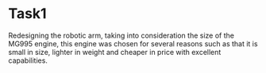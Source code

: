 # Task1
Redesigning the robotic arm, taking into consideration the size of the MG995 engine, this engine was chosen for several reasons such as that it is small in size, lighter in weight and cheaper in price with excellent capabilities.
